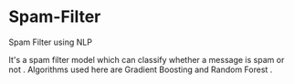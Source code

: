 # Spam-Filter
Spam Filter using NLP

It's a spam filter model which can classify whether a message is spam or not . Algorithms used here are Gradient Boosting and Random Forest . 
